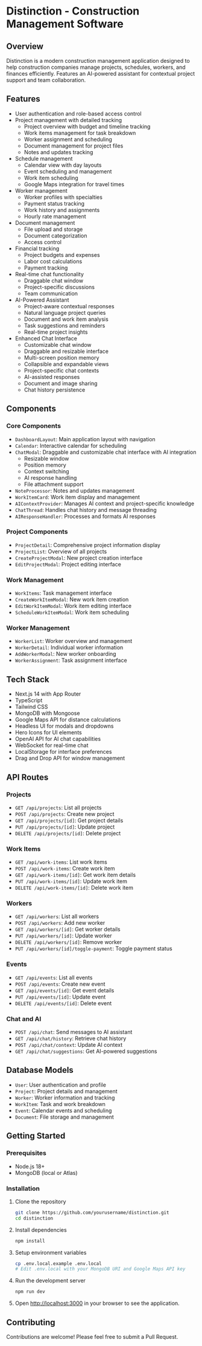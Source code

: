 # Distinction - Construction Management Software

## Overview
Distinction is a modern construction management application designed to help construction companies manage projects, schedules, workers, and finances efficiently. Features an AI-powered assistant for contextual project support and team collaboration.

## Features
- User authentication and role-based access control
- Project management with detailed tracking
  - Project overview with budget and timeline tracking
  - Work items management for task breakdown
  - Worker assignment and scheduling
  - Document management for project files
  - Notes and updates tracking
- Schedule management
  - Calendar view with day layouts
  - Event scheduling and management
  - Work item scheduling
  - Google Maps integration for travel times
- Worker management
  - Worker profiles with specialties
  - Payment status tracking
  - Work history and assignments
  - Hourly rate management
- Document management
  - File upload and storage
  - Document categorization
  - Access control
- Financial tracking
  - Project budgets and expenses
  - Labor cost calculations
  - Payment tracking
- Real-time chat functionality
  - Draggable chat window
  - Project-specific discussions
  - Team communication
- AI-Powered Assistant
  - Project-aware contextual responses
  - Natural language project queries
  - Document and work item analysis
  - Task suggestions and reminders
  - Real-time project insights
- Enhanced Chat Interface
  - Customizable chat window
  - Draggable and resizable interface
  - Multi-screen position memory
  - Collapsible and expandable views
  - Project-specific chat contexts
  - AI-assisted responses
  - Document and image sharing
  - Chat history persistence

## Components
### Core Components
- `DashboardLayout`: Main application layout with navigation
- `Calendar`: Interactive calendar for scheduling
- `ChatModal`: Draggable and customizable chat interface with AI integration
  - Resizable window
  - Position memory
  - Context switching
  - AI response handling
  - File attachment support
- `NoteProcessor`: Notes and updates management
- `WorkItemCard`: Work item display and management
- `AIContextProvider`: Manages AI context and project-specific knowledge
- `ChatThread`: Handles chat history and message threading
- `AIResponseHandler`: Processes and formats AI responses

### Project Components
- `ProjectDetail`: Comprehensive project information display
- `ProjectList`: Overview of all projects
- `CreateProjectModal`: New project creation interface
- `EditProjectModal`: Project editing interface

### Work Management
- `WorkItems`: Task management interface
- `CreateWorkItemModal`: New work item creation
- `EditWorkItemModal`: Work item editing interface
- `ScheduleWorkItemModal`: Work item scheduling

### Worker Management
- `WorkerList`: Worker overview and management
- `WorkerDetail`: Individual worker information
- `AddWorkerModal`: New worker onboarding
- `WorkerAssignment`: Task assignment interface

## Tech Stack
- Next.js 14 with App Router
- TypeScript
- Tailwind CSS
- MongoDB with Mongoose
- Google Maps API for distance calculations
- Headless UI for modals and dropdowns
- Hero Icons for UI elements
- OpenAI API for AI chat capabilities
- WebSocket for real-time chat
- LocalStorage for interface preferences
- Drag and Drop API for window management

## API Routes
### Projects
- `GET /api/projects`: List all projects
- `POST /api/projects`: Create new project
- `GET /api/projects/[id]`: Get project details
- `PUT /api/projects/[id]`: Update project
- `DELETE /api/projects/[id]`: Delete project

### Work Items
- `GET /api/work-items`: List work items
- `POST /api/work-items`: Create work item
- `GET /api/work-items/[id]`: Get work item details
- `PUT /api/work-items/[id]`: Update work item
- `DELETE /api/work-items/[id]`: Delete work item

### Workers
- `GET /api/workers`: List all workers
- `POST /api/workers`: Add new worker
- `GET /api/workers/[id]`: Get worker details
- `PUT /api/workers/[id]`: Update worker
- `DELETE /api/workers/[id]`: Remove worker
- `PUT /api/workers/[id]/toggle-payment`: Toggle payment status

### Events
- `GET /api/events`: List all events
- `POST /api/events`: Create new event
- `GET /api/events/[id]`: Get event details
- `PUT /api/events/[id]`: Update event
- `DELETE /api/events/[id]`: Delete event

### Chat and AI
- `POST /api/chat`: Send messages to AI assistant
- `GET /api/chat/history`: Retrieve chat history
- `POST /api/chat/context`: Update AI context
- `GET /api/chat/suggestions`: Get AI-powered suggestions

## Database Models
- `User`: User authentication and profile
- `Project`: Project details and management
- `Worker`: Worker information and tracking
- `WorkItem`: Task and work breakdown
- `Event`: Calendar events and scheduling
- `Document`: File storage and management

## Getting Started

### Prerequisites
- Node.js 18+
- MongoDB (local or Atlas)

### Installation
1. Clone the repository
   ```bash
   git clone https://github.com/yourusername/distinction.git
   cd distinction
   ```

2. Install dependencies
   ```bash
   npm install
   ```

3. Setup environment variables
   ```bash
   cp .env.local.example .env.local
   # Edit .env.local with your MongoDB URI and Google Maps API key
   ```

4. Run the development server
   ```bash
   npm run dev
   ```

5. Open [http://localhost:3000](http://localhost:3000) in your browser to see the application.

## Contributing
Contributions are welcome! Please feel free to submit a Pull Request.